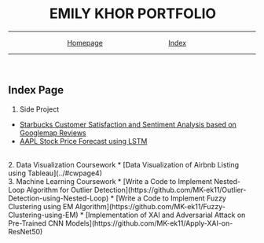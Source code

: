 # &emsp;&emsp;&emsp;EMILY KHOR PORTFOLIO

---

<span style="color:white">&emsp;&emsp;&emsp;&emsp;&emsp;&emsp;&emsp;&emsp;&nbsp;</span>
[Homepage](../)
<span style="color:white">&emsp;&emsp;&emsp;&emsp;&emsp;&emsp;&emsp;&emsp;&emsp;</span>
[Index](./pageindex.md)

---
<br>

## Index Page


1. Side Project
* [Starbucks Customer Satisfaction and Sentiment Analysis based on Googlemap Reviews](../#projectpage2)
* [AAPL Stock Price Forecast using LSTM](../#projectpage1)
<br>
2. Data Visualization Coursework
* [Data Visualization of Airbnb Listing using Tableau](../#cwpage4)
<br>
3. Machine Learning Coursework
* [Write a Code to Implement Nested-Loop Algorithm for Outlier Detection](https://github.com/MK-ek11/Outlier-Detection-using-Nested-Loop)
* [Write a Code to Implement Fuzzy Clustering using EM Algorithm](https://github.com/MK-ek11/Fuzzy-Clustering-using-EM)
* [Implementation of XAI and Adversarial Attack on Pre-Trained CNN Models](https://github.com/MK-ek11/Apply-XAI-on-ResNet50)


<!---
<br>
<br>
<br>
<ol>
  <li>Side Project
    <ul>
      <li>AAPL Stock Price Forecast using LSTM</li>
    </ul>
  </li>
  <li>Coursework
    <ul>
      <li>Data Visualization of Airbnb Listing using Tableau</li>
      <li>Implementation of XAI and Adversarial Attack on Pre-Trained CNN Models</li>
      <li>Write a Code to Implement Fuzzy Clustering using EM Algorithm</li>
      <li>Write a Code to Implement Nested-Loop Algorithm for Outlier Detection</li>
    </ul>
  </li>
</ol>
-->
